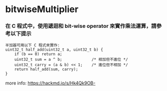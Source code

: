 # bitwiseMultiplier
### 在 C 程式中，使用遞迴和 bit-wise operator 來實作乘法運算，請參考以下提示
```clike
半加器可用以下 C 程式來實作:
uint32_t half_add(uint32_t a, uint32_t b) {
    if (b == 0) return a;
    uint32_t sum = a ^ b;             /* 相加但不進位 */
    uint32_t carry = (a & b) << 1;    /* 進位但不相加 */
    return half_add(sum, carry);
}
```
more info: https://hackmd.io/s/Hk4Qk9OB-
